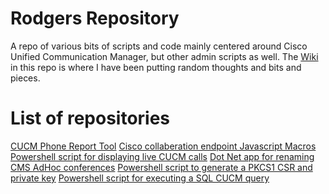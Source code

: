 # Rodgers Repository

A repo of various bits of scripts and code mainly centered around Cisco Unified Communication Manager, but other admin scripts as well. The 
[Wiki](../../wiki) in this repo is where I have been putting random thoughts and bits and pieces.

# List of repositories
[CUCM Phone Report Tool](https://github.com/RodgersRepo/Phone_report_tool_upload)
[Cisco collaberation endpoint Javascript Macros](https://github.com/RodgersRepo/collaboration-endpoints-javascript)
[Powershell script for displaying live CUCM calls](https://github.com/RodgersRepo/CUCMPowershell)
[Dot Net app for renaming CMS AdHoc conferences](https://github.com/RodgersRepo/CMS_Ad_Hoc_Rename)
[Powershell script to generate a PKCS1 CSR and private key](https://github.com/RodgersRepo/Powershell-certificate-signing-request-and-private-key-creator)
[Powershell script for executing a SQL CUCM query](https://github.com/RodgersRepo/Powershell_CUCM_SQL_Query_GUI_Script)
